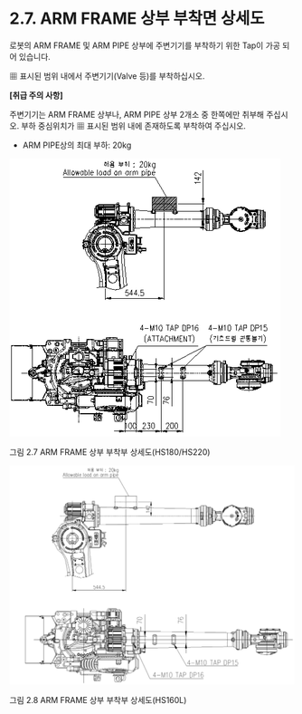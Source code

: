 ﻿# 2.7. ARM FRAME 상부 부착면 상세도

로봇의 ARM FRAME 및 ARM PIPE 상부에 주변기기를 부착하기 위한 Tap이 가공 되어 있습니다.

▦ 표시된 범위 내에서 주변기기(Valve 등)를 부착하십시오. 


<b>[취급 주의 사항]</b>

주변기기는 ARM FRAME 상부나, ARM PIPE 상부 2개소 중 한쪽에만 취부해 주십시오. 부하 중심위치가 ▦ 표시된 범위 내에 존재하도록 부착하여 주십시오.

*	ARM PIPE상의 최대 부하: 20kg

![](../_assets/그림_2.7_ARMFRAME_상부_부착부상세도.png)

그림 2.7 ARM FRAME 상부 부착부 상세도(HS180/HS220)


![](../_assets/그림_2.8_ARMFRAME_상부_부착부상세도.png)

그림 2.8 ARM FRAME 상부 부착부 상세도(HS160L)
